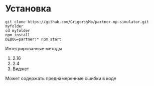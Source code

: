 
# Установка

    git clone https://github.com/GrigoriyMo/partner-mp-simulator.git myfolder
    cd myfolder
    npm install
    DEBUG=partner:* npm start

Интегрированные методы
1. 2.16
2. 2.4
3. Виджет

Может содержать преднамеренные ошибки в коде
